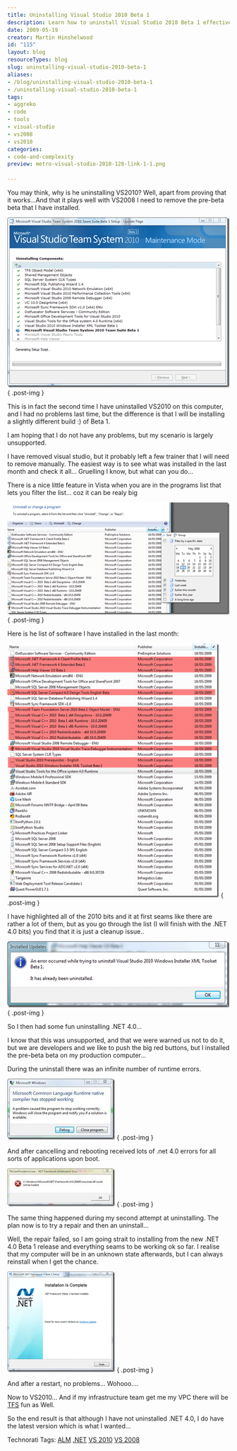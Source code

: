 ```yaml
---
title: Uninstalling Visual Studio 2010 Beta 1
description: Learn how to uninstall Visual Studio 2010 Beta 1 effectively, troubleshoot common issues, and ensure a smooth transition to the latest version. Get started now!
date: 2009-05-19
creator: Martin Hinshelwood
id: "115"
layout: blog
resourceTypes: blog
slug: uninstalling-visual-studio-2010-beta-1
aliases:
- /blog/uninstalling-visual-studio-2010-beta-1
- /uninstalling-visual-studio-2010-beta-1
tags:
- aggreko
- code
- tools
- visual-studio
- vs2008
- vs2010
categories:
- code-and-complexity
preview: metro-visual-studio-2010-128-link-1-1.png

---
```

You may think, why is he uninstalling VS2010? Well, apart from proving that it works…And that it plays well with VS2008 I need to remove the pre-beta beta that I have installed.

[![image](images/UninstallingVisualStudio2010Beta1_7977-image_thumb-8-8.png)](http://blog.hinshelwood.com/files/2011/05/GWB-WindowsLiveWriter-UninstallingVisualStudio2010Beta1_7977-image_2.png)
{ .post-img }

This is in fact the second time I have uninstalled VS2010 on this computer, and I had no problems last time, but the difference is that I will be installing a slightly different build :) of Beta 1.

I am hoping that I do not have any problems, but my scenario is largely unsupported.

I have removed visual studio, but it probably left a few trainer that I will need to remove manually. The easiest way is to see what was installed in the last month and check it all… Gruelling I know, but what can you do…

There is a nice little feature in Vista when you are in the programs list that lets you filter the list… coz it can be realy big

[![image](images/UninstallingVisualStudio2010Beta1_7977-image_thumb_1-4-4.png)](http://blog.hinshelwood.com/files/2011/05/GWB-WindowsLiveWriter-UninstallingVisualStudio2010Beta1_7977-image_4.png)
{ .post-img }

Here is he list of software I have installed in the last month:

[![image](images/UninstallingVisualStudio2010Beta1_7977-image_thumb_2-5-5.png)](http://blog.hinshelwood.com/files/2011/05/GWB-WindowsLiveWriter-UninstallingVisualStudio2010Beta1_7977-image_6.png)
{ .post-img }

I have highlighted all of the 2010 bits and it at first seams like there are rather a lot of them, but as you go through the list (I will finish with the .NET 4.0 bits) you find that it is just a cleanup issue..

[![image](images/UninstallingVisualStudio2010Beta1_7977-image_thumb_3-6-6.png)](http://blog.hinshelwood.com/files/2011/05/GWB-WindowsLiveWriter-UninstallingVisualStudio2010Beta1_7977-image_8.png)
{ .post-img }

So I then had some fun uninstalling .NET 4.0…

I know that this was unsupported, and that we were warned us not to do it, but we are developers and we like to push the big red buttons, but I installed the pre-beta beta on my production computer…

During the uninstall there was an infinite number of runtime errors.

[![clip_image002](images/UninstallingVisualStudio2010Beta1_7977-clip_image002_thumb-2-2.jpg)](http://blog.hinshelwood.com/files/2011/05/GWB-WindowsLiveWriter-UninstallingVisualStudio2010Beta1_7977-clip_image002_2.jpg)
{ .post-img }

And after cancelling and rebooting received lots of .net 4.0 errors for all sorts of applications upon boot.

[![clip_image004](images/UninstallingVisualStudio2010Beta1_7977-clip_image004_thumb-3-3.jpg)](http://blog.hinshelwood.com/files/2011/05/GWB-WindowsLiveWriter-UninstallingVisualStudio2010Beta1_7977-clip_image004_2.jpg)
{ .post-img }

The same thing happened during my second attempt at uninstalling. The plan now is to try a repair and then an uninstall...

Well, the repair failed, so I am going strait to installing from the new .NET 4.0 Beta 1 release and everything seams to be working ok so far. I realise that my computer will be in an unknown state afterwards, but I can always reinstall when I get the chance.

[![image](images/UninstallingVisualStudio2010Beta1_7977-image_thumb_4-7-7.png)](http://blog.hinshelwood.com/files/2011/05/GWB-WindowsLiveWriter-UninstallingVisualStudio2010Beta1_7977-image_10.png)
{ .post-img }

And after a restart, no problems… Wohooo….

Now to VS2010… And if my infrastructure team get me my VPC there will be [TFS](http://msdn2.microsoft.com/en-us/teamsystem/aa718934.aspx "Team Foundation Server") fun as Well.

So the end result is that although I have not uninstalled .NET 4.0, I do have the latest version which is what I wanted…

Technorati Tags: [ALM](http://technorati.com/tags/ALM) [.NET](http://technorati.com/tags/.NET) [VS 2010](http://technorati.com/tags/VS+2010) [VS 2008](http://technorati.com/tags/VS+2008)
